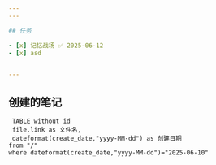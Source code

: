 ```yaml
---
---

## 任务

- [x] 记忆战场 ✅ 2025-06-12
- [x] asd


--- 
```


## 创建的笔记

```dataview
 TABLE without id
 file.link as 文件名,
 dateformat(create_date,"yyyy-MM-dd") as 创建日期
from "/"
where dateformat(create_date,"yyyy-MM-dd")="2025-06-10"
```
